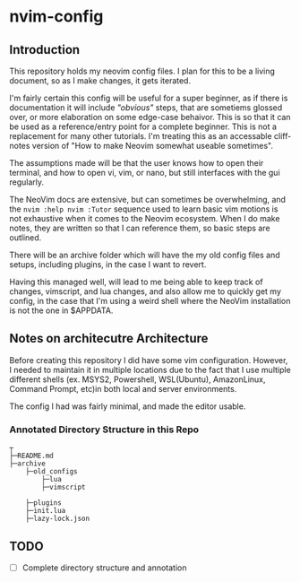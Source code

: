 # nvim-config

## Introduction

This repository holds my neovim config files. I plan for this to be a living document, so as I make changes, it gets iterated.

I'm fairly certain this config will be useful for a super beginner, as if there is documentation it will include *"obvious"* steps, that are sometiems glossed over, or more elaboration on some edge-case behaivor. This is so that it can be used as a reference/entry point for a complete beginner. This is not a  replacement for many other tutorials. I'm treating this as an accessable cliff-notes version of "How to make Neovim somewhat useable sometimes". 

The assumptions made will be that the user knows how to open their terminal, and how to open vi, vim, or nano, but still interfaces with the gui regularly.

The NeoVim docs are extensive, but can sometimes be overwhelming, and the `nvim :help nvim :Tutor` sequence used to learn basic vim motions is not exhaustive when it comes to the Neovim ecosystem. When I do make notes, they are written so that I can reference them, so basic steps are outlined. 

There will be an archive folder which will have the my old config files and setups, including plugins, in the case I want to revert.

Having this managed well, will lead to me being able to keep track of changes, vimscript, and lua changes, and also allow me to quickly get my config, in the case that I'm using a weird shell where the NeoVim installation is not the one in $APPDATA.

## Notes on architecutre Architecture

Before creating this repository I did have some vim configuration. However, I needed to maintain it in multiple locations due to the fact that I use multiple different shells  (ex. MSYS2, Powershell, WSL(Ubuntu), AmazonLinux, Command Prompt, etc)in both local and server environments.

The config I had was fairly minimal, and made the editor usable.

### Annotated Directory Structure in this Repo

    ┬
    ├─README.md
    ├─archive
        ├─old_configs
            ├─lua
            ├─vimscript
 
        ├─plugins
        ├─init.lua
        ├─lazy-lock.json



## TODO

- [ ] Complete directory structure and annotation
